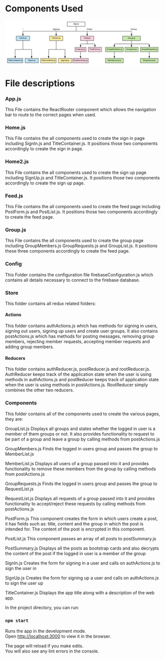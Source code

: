 # Components Used
![alt text](https://github.com/brianlunch/social-cipher/blob/master/Blank%20Diagram%20(1).svg "Logo Title Text 1")

# File descriptions

### App.js
This File contains the ReactRouter component which allows the navigation bar to route to the correct pages when used.

### Home.js
This File contains the all components used to create the sign in page including SignIn.js and TitleContainer.js. It positions those two components accordingly to create the sign in page.

### Home2.js
This File contains the all components used to create the sign up page including SignUp.js and TitleContainer.js. It positions those two components accordingly to create the sign up page.


### Feed.js
This File contains the all components used to create the feed page including PostForm.js and PostList.js. It positions those two components accordingly to create the feed page.

### Group.js
This File contains the all components used to create the group page including GroupMembers.js GroupRequests.js and GroupList.js. It positions these three components accordingly to create the feed page.


### Config
This Folder contains the configuration file firebaseConfiguration.js which contains all details necessary to connect to the firebase database.

### Store
This folder contains all redux related folders: 
#### Actions 
This folder contains authActions.js which has methods for signing in users, signing out users, signing up users and create user groups. It also contains postActions.js which has methods for posting messages, removing group members, rejecting member requests, accepting member requests and adding group members.

#### Reducers 
This folder contains authReducer.js, postReducer.js and rootReducer.js. AuthReducer keeps track of the application state when the user is using methods in authActions.js and postReducer keeps track of application state when the user is using methods in postActions.js. RootReducer simply combines the other two reducers. 

### Components 
This folder contains all of the components used to create the various pages, they are:

GroupList.js 
Displays all groups and states whether the logged in user is a member of them groups or not. It also provides functionality to request to be part of a group and leave a group by calling methods from postActions.js

GroupMembers.js 
Finds the logged in users group and passes the group to MemberList.js

MemberList.js 
Displays all users of a group passed into it and provides functionality to remove these members from the group by calling methods from postActions.js

GroupRequests.js 
Finds the logged in users group and passes the group to RequestList.js

RequestList.js 
Displays all requests of a group passed into it and provides functionality to accept/reject these requests by calling methods from postActions.js

PostForm.js 
This component creates the form in which users create a post, it has fields such as: title, content and the group in which the post is intended for. The content of the post is encrypted in this component.

PostList.js 
This component passes an array of all posts to postSummary.js

PostSummary.js 
Displays all the posts as bootstrap cards and also decrypts the content of the post if the logged in user is a member of the group


SignIn.js 
Creates the form for signing in a user and calls on authActions.js to sign the user in

SignUp.js 
Creates the form for signing up a user and calls on authActions.js to sign the user up

TitleContainer.js 
Displays the app title along with a description of the web app.

In the project directory, you can run:

### `npm start`

Runs the app in the development mode.<br />
Open [http://localhost:3000](http://localhost:3000) to view it in the browser.

The page will reload if you make edits.<br />
You will also see any lint errors in the console.


